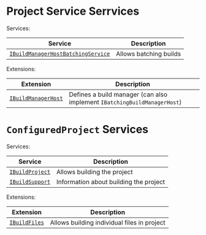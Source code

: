 Project Service Serrvices
=========================

Services:

|Service                                                              |Description           |
|---------------------------------------------------------------------|----------------------|
|[`IBuildManagerHostBatchingService`](building.md#build-manager-hosts)|Allows batching builds|

Extensions:

|Extension                                             |Description                                                             |
|------------------------------------------------------|------------------------------------------------------------------------|
|[`IBuildManagerHost`](building.md#build-manager-hosts)|Defines a build manager (can also implement `IBatchingBuildManagerHost`)|

`ConfiguredProject` Services
============================

Services:

|Service                                                      |Description                                     |
|-------------------------------------------------------------|------------------------------------------------|
|[`IBuildProject`](building.md#building)                      |Allows building the project                     |
|[`IBuildSupport`](building.md#building)                      |Information about building the project          |

Extensions:

|Extension                                                    |Description                                     |
|-------------------------------------------------------------|------------------------------------------------|
|[`IBuildFiles`](building.md#building)                        |Allows building individual files in project     |
